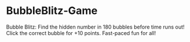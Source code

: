 # BubbleBlitz-Game
 Bubble Blitz: Find the hidden number in 180 bubbles before time runs out! Click the correct bubble for +10 points. Fast-paced fun for all!
